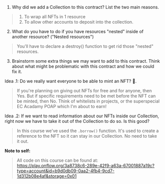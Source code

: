 1. Why did we add a Collection to this contract? List the two main reasons.
> 1. To wrap all NFTs in 1 resource
> 2. To allow other accounts to deposit into the collection.

2. What do you have to do if you have resources "nested" inside of another resource? ("Nested resources")
> You'll have to declare a destroy() function to get rid those "nested" resources.

3. Brainstorm some extra things we may want to add to this contract. Think about what might be problematic with this contract and how we could fix it.

Idea .1: Do we really want everyone to be able to mint an NFT? 🤔.
> If you're planning on giving out NFTs for free and for anyone, then Yes.
> But if specific requirements need to be met before the NFT can be minted, then No.
> Think of whitelists in projects, or the superspecial EC Acadamy POAP which I'm about to earn!

Idea .2: If we want to read information about our NFTs inside our Collection, right now we have to take it out of the Collection to do so. Is this good?
> In this course we've used the ``.borrow()`` function. It's used to create a reference to the NFT so it can stay in our Collection. No need to take it out.

**Note to self:**
> All code on this course can be found at: https://play.onflow.org/3a8738c6-289e-42f9-a63a-67001887a19c?type=account&id=b9d0db09-0aa2-4fb4-9cd7-1d312b08e4af&storage=0x01